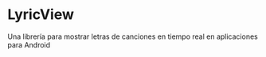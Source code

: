 # LyricView
Una librería para mostrar letras de canciones en tiempo real en aplicaciones para Android
